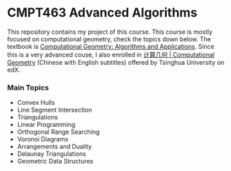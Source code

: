 # CMPT463 Advanced Algorithms
This repository contains my project of this course. This course is mostly focused on computational geometry, check the topics down below. The textbook is [Computational Geometry: Algorithms and Applications](https://www.amazon.ca/Computational-Geometry-Applications-Mark-Berg/dp/3540779736/ref=sr_1_1?dchild=1&keywords=computational+geometry&qid=1630988883&sr=8-1). Since this is a very advanced couse, I also enrolled in [计算几何 | Computational Geometry](https://www.edx.org/course/computational-geometry) (Chinese with English subtitles) offered by Tsinghua University on edX. 

### Main Topics
- Convex Hulls
- Line Segment Intersection
- Triangulations
- Linear Programming
- Orthogonal Range Searching
- Voronoi Diagrams
- Arrangements and Duality
- Delaunay Triangulations
- Geometric Data Structures
